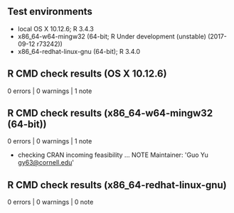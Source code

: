 ## Test environments
* local OS X 10.12.6; R 3.4.3
* x86_64-w64-mingw32 (64-bit; R Under development (unstable) (2017-09-12 r73242))
* x86_64-redhat-linux-gnu (64-bit); R 3.4.0

## R CMD check results (OS X 10.12.6)
0 errors | 0 warnings | 1 note

## R CMD check results (x86_64-w64-mingw32 (64-bit))
0 errors | 0 warnings | 1 note

* checking CRAN incoming feasibility ... NOTE
Maintainer: 'Guo Yu <gy63@cornell.edu>'

## R CMD check results (x86_64-redhat-linux-gnu)
0 errors | 0 warnings | 0 note
